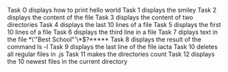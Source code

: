 Task O displays how to print hello world
Task 1 displays the smiley
Task 2 displays the content of the file
Task 3 displays the content of two directories
Task 4 displays the last 10 lines of a file
Task 5 displays the first 10 lines of a file
Task 6 displays the third line in a file
Task 7 diplays text in the file \*\\'"Best School"\'\\*$\?\*\*\*\*\*
Task 8 displays the result of the command ls -l
Task 9 displays the last line of the file iacta
Task 10 deletes all regular files in .js
Task 11 makes the directories count
Task 12 displays the 10 newest files in the current directory 
